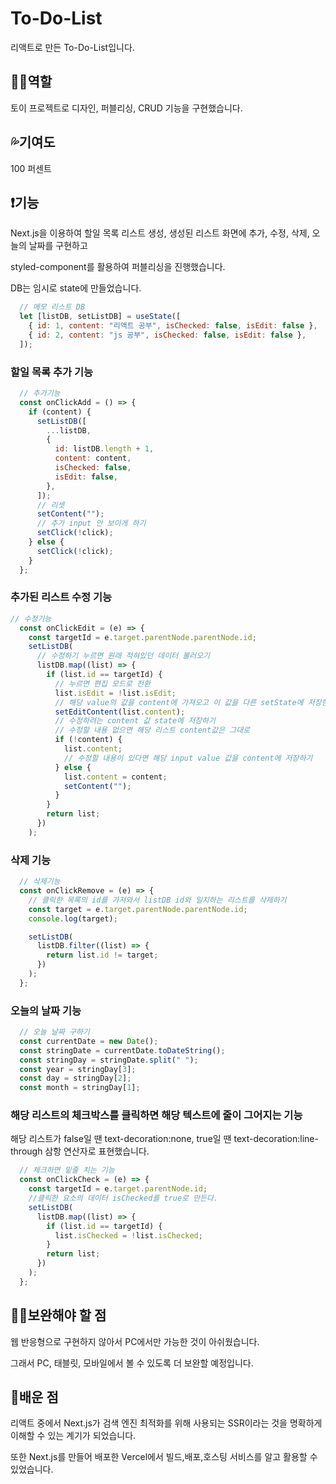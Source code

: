 # To-Do-List
리액트로 만든 To-Do-List입니다.


## 👩‍💻역할
토이 프로젝트로 디자인, 퍼블리싱, CRUD 기능을 구현했습니다.


## 💦기여도
100 퍼센트


## ❗기능

Next.js을 이용하여 할일 목록 리스트 생성, 생성된 리스트 화면에 추가, 수정, 삭제, 오늘의 날짜를 구현하고


styled-component를 활용하여 퍼블리싱을 진행했습니다.


DB는 임시로 state에 만들었습니다.
```js
  // 메모 리스트 DB
  let [listDB, setListDB] = useState([
    { id: 1, content: "리액트 공부", isChecked: false, isEdit: false },
    { id: 2, content: "js 공부", isChecked: false, isEdit: false },
  ]);
```


### 할일 목록 추가 기능


```js
  // 추가기능
  const onClickAdd = () => {
    if (content) {
      setListDB([
        ...listDB,
        {
          id: listDB.length + 1,
          content: content,
          isChecked: false,
          isEdit: false,
        },
      ]);
      // 리셋
      setContent("");
      // 추가 input 안 보이게 하기
      setClick(!click);
    } else {
      setClick(!click);
    }
  };
```


### 추가된 리스트 수정 기능


```js
// 수정기능
  const onClickEdit = (e) => {
    const targetId = e.target.parentNode.parentNode.id;
    setListDB(
      // 수정하기 누르면 원래 적혀있던 데이터 불러오기
      listDB.map((list) => {
        if (list.id == targetId) {
          // 누르면 편집 모드로 전환
          list.isEdit = !list.isEdit;
          // 해당 value의 값을 content에 가져오고 이 값을 다른 setState에 저장한다. => 이 state를 defaultValue에 저장하기!
          setEditContent(list.content);
          // 수정하려는 content 값 state에 저장하기
          // 수정할 내용 없으면 해당 리스트 content값은 그대로
          if (!content) {
            list.content;
            // 수정할 내용이 있다면 해당 input value 값을 content에 저장하기
          } else {
            list.content = content;
            setContent("");
          }
        }
        return list;
      })
    );
```


### 삭제 기능
```js
  // 삭제기능
  const onClickRemove = (e) => {
    // 클릭한 목록의 id를 가져와서 listDB id와 일치하는 리스트를 삭제하기
    const target = e.target.parentNode.parentNode.id;
    console.log(target);

    setListDB(
      listDB.filter((list) => {
        return list.id != target;
      })
    );
  };
```


### 오늘의 날짜 기능


```js
  // 오늘 날짜 구하기
  const currentDate = new Date();
  const stringDate = currentDate.toDateString();
  const stringDay = stringDate.split(" ");
  const year = stringDay[3];
  const day = stringDay[2];
  const month = stringDay[1];
```


### 해당 리스트의 체크박스를 클릭하면 해당 텍스트에 줄이 그어지는 기능 


해당 리스트가 false일 땐 text-decoration:none, true일 땐 text-decoration:line-through 삼항 연산자로 표현했습니다.
```js
  // 체크하면 밑줄 치는 기능
  const onClickCheck = (e) => {
    const targetId = e.target.parentNode.id;
    //클릭한 요소의 데이터 isChecked를 true로 만든다.
    setListDB(
      listDB.map((list) => {
        if (list.id == targetId) {
          list.isChecked = !list.isChecked;
        }
        return list;
      })
    );
  };
```


## 🏃‍♀️보완해야 할 점

웹 반응형으로 구현하지 않아서 PC에서만 가능한 것이 아쉬웠습니다.


그래서 PC, 태블릿, 모바일에서 볼 수 있도록 더 보완할 예정입니다.


## 📖배운 점

리액트 중에서 Next.js가 검색 엔진 최적화를 위해 사용되는 SSR이라는 것을 명확하게 이해할 수 있는 계기가 되었습니다. 


또한 Next.js를 만들어 배포한 Vercel에서 빌드,배포,호스팅 서비스를 알고 활용할 수 있었습니다.




